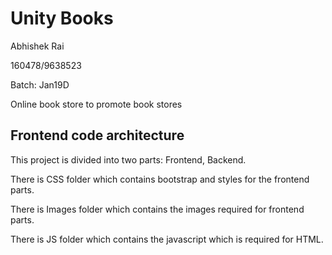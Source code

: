# Unity Books
Abhishek Rai

160478/9638523

Batch: Jan19D

Online book store to promote book stores

## Frontend code architecture
This project is divided into two parts:
Frontend, 
Backend.

There is CSS folder which contains bootstrap and styles for the frontend parts.

There is Images folder which contains the images required for frontend parts.

There is JS folder which contains the javascript which is required for HTML.


